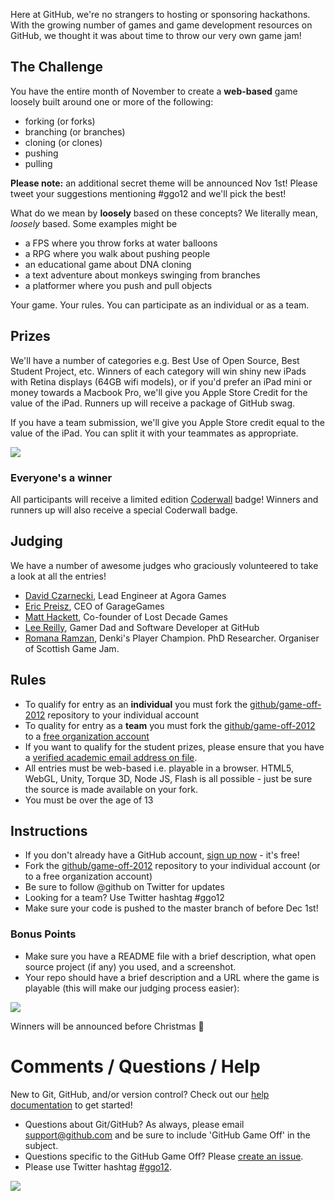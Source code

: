 Here at GitHub, we're no strangers to hosting or sponsoring hackathons. With the growing number of games and game development resources on GitHub, we thought it was about time to throw our very own game jam!

## The Challenge

You have the entire month of November to create a **web-based** game loosely built around one or more of the following:

* forking (or forks)
* branching (or branches)
* cloning (or clones)
* pushing
* pulling

**Please note:** an additional secret theme will be announced Nov 1st! Please tweet your suggestions mentioning #ggo12 and we'll pick the best!

What do we mean by **loosely** based on these concepts? We literally mean, *loosely* based. Some examples might be

* a FPS where you throw forks at water balloons
* a RPG where you walk about pushing people
* an educational game about DNA cloning
* a text adventure about monkeys swinging from branches
* a platformer where you push and pull objects

Your game. Your rules. You can participate as an individual or as a team.

## Prizes

We'll have a number of categories e.g. Best Use of Open Source, Best Student Project, etc. Winners of each category will win shiny new iPads with Retina displays (64GB wifi models), or if you'd prefer an iPad mini or money towards a Macbook Pro, we'll give you Apple Store Credit for the value of the iPad. Runners up will receive a package of GitHub swag.

If you have a team submission, we'll give you Apple Store credit equal to the value of the iPad. You can split it with your teammates as appropriate.

![](http://i.imgur.com/lxZrD.png)

### Everyone's a winner

All participants will receive a limited edition [Coderwall](http://www.coderwall.com) badge! Winners and runners up will also receive a special Coderwall badge.

## Judging

We have a number of awesome judges who graciously volunteered to take a look at all the entries!

* [David Czarnecki](http://twitter.com/CzarneckiD), Lead Engineer at Agora Games
* [Eric Preisz](https://twitter.com/epreisz), CEO of GarageGames
* [Matt Hackett](https://twitter.com/#!/richtaur), Co-founder of Lost Decade Games
* [Lee Reilly](http://twitter.com/leereilly), Gamer Dad and Software Developer at GitHub
* [Romana Ramzan](https://twitter.com/Manak/), Denki's Player Champion. PhD Researcher. Organiser of Scottish Game Jam.


## Rules

* To qualify for entry as an **individual** you must fork the [github/game-off-2012](https://github.com/github/game-off-2012) repository to your individual account
* To quality for entry as a **team** you must fork the [github/game-off-2012](https://github.com/github/game-off-2012) to a [free organization account](https://github.com/settings/organizations)
* If you want to qualify for the student prizes, please ensure that you have a [verified academic email address on file](https://github.com/edu).
* All entries must be web-based i.e. playable in a browser. HTML5, WebGL, Unity, Torque 3D, Node JS, Flash is all possible - just be sure the source is made available on your fork.
* You must be over the age of 13

## Instructions

* If you don't already have a GitHub account, [sign up now](https://github.com/signup/free) - it's free!
* Fork the [github/game-off-2012](https://github.com/github/game-off-2012) repository to your individual account (or to a free organization account)
* Be sure to follow @github on Twitter for updates
* Looking for a team? Use Twitter hashtag #ggo12
* Make sure your code is pushed to the master branch of before Dec 1st!

### Bonus Points

* Make sure you have a README file with a brief description, what open source project (if any) you used, and a screenshot.
* Your repo should have a brief description and a URL where the game is playable (this will make our judging process easier):

![](https://img.skitch.com/20121010-x2ecpu95fi91us6hbfehg2dgit.png)

Winners will be announced before Christmas :santa:

# Comments / Questions / Help

New to Git, GitHub, and/or version control? Check out our [help documentation](https://help.github.com/) to get started!

* Questions about Git/GitHub? As always, please email support@github.com and be sure to include 'GitHub Game Off' in the subject.
* Questions specific to the GitHub Game Off? Please [create an issue](https://github.com/github/game-off-2012/issues/new).
* Please use Twitter hashtag [#ggo12](https://twitter.com/search/realtime?q=%23ggo12).

![](http://i.imgur.com/SldMw.jpg)
